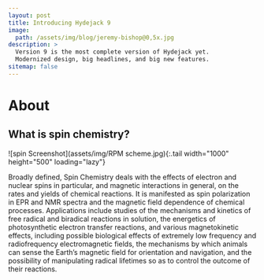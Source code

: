 ```yaml
---
layout: post
title: Introducing Hydejack 9
image: 
  path: /assets/img/blog/jeremy-bishop@0,5x.jpg
description: >
  Version 9 is the most complete version of Hydejack yet.
  Modernized design, big headlines, and big new features.
sitemap: false
---
```


# About

<!--author-->

## What is spin chemistry?

![spin Screenshot](assets/img/RPM scheme.jpg){:.tail width="1000" height="500" loading="lazy"}

Broadly defined, Spin Chemistry deals with the effects of 
electron and nuclear spins in particular, and magnetic 
interactions in general, on the rates and yields of chemical 
reactions. It is manifested as spin polarization in EPR and 
NMR spectra and the magnetic field dependence of chemical 
processes. Applications include studies of the mechanisms 
and kinetics of free radical and biradical reactions in 
solution, the energetics of photosynthetic electron transfer 
reactions, and various magnetokinetic effects, including 
possible biological effects of extremely low frequency 
and radiofrequency electromagnetic fields, the mechanisms 
by which animals can sense the Earth’s magnetic field for 
orientation and navigation, and the possibility of 
manipulating radical lifetimes so as to control the 
outcome of their reactions.